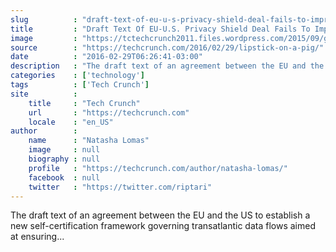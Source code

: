 ```yaml
---
slug          : "draft-text-of-eu-u-s-privacy-shield-deal-fails-to-impress-the-man-who-slayed-safe-harbor"
title         : "Draft Text Of EU-U.S. Privacy Shield Deal Fails To Impress The Man Who Slayed Safe Harbor"
image         : "https://tctechcrunch2011.files.wordpress.com/2015/09/google-servers-datacenter.png?w=764&h=400&crop=1"
source        : "https://techcrunch.com/2016/02/29/lipstick-on-a-pig/"
date          : "2016-02-29T06:26:41-03:00"
description   : "The draft text of an agreement between the EU and the US to establish a new self-certification framework governing transatlantic data flows aimed at ensuring..."
categories    : ['technology']
tags          : ['Tech Crunch']
site          :
    title     : "Tech Crunch"
    url       : "https://techcrunch.com"
    locale    : "en_US"
author        :
    name      : "Natasha Lomas"
    image     : null
    biography : null
    profile   : "https://techcrunch.com/author/natasha-lomas/"
    facebook  : null
    twitter   : "https://twitter.com/riptari"
---
```


The draft text of an agreement between the EU and the US to establish a new self-certification framework governing transatlantic data flows aimed at ensuring...

